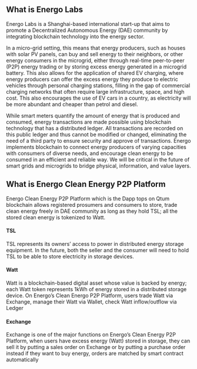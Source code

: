 ## What is Energo Labs

Energo Labs is a Shanghai-based international start-up that aims to promote a Decentralized Autonomous Energy (DAE) community by integrating blockchain technology into the energy sector. 

In a micro-grid setting, this means that energy producers, such as houses with solar PV panels, can buy and sell energy to their neighbors, or other energy consumers in the microgrid, either through real-time peer-to-peer (P2P) energy trading or by storing excess energy generated in a microgrid battery. This also allows for the application of shared EV charging, where energy producers can offer the excess energy they produce to electric vehicles through personal charging stations, filling in the gap of commercial charging networks that often require large infrastructure, space, and high cost. This also encourages the use of EV cars in a country, as electricity will be more abundant and cheaper than petrol and diesel. 

While smart meters quantify the amount of energy that is produced and consumed, energy transactions are made possible using blockchain technology that has a distributed ledger. All transactions are recorded on this public ledger and thus cannot be modified or changed, eliminating the need of a third party to ensure security and approve of transactions. Energo implements blockchain to connect energy producers of varying capacities with consumers of diverse needs, and encourage clean energy to be consumed in an efficient and reliable way. We will be critical in the future of smart grids and microgrids to bridge physical, information, and value layers.


## What is Energo Clean Energy P2P Platform
Energo Clean Energy P2P Platform which is the Dapp tops on Qtum blockchain allows registered prosumers and consumers to store, trade clean energy freely in DAE community as long as they hold TSL; all the stored clean energy is tokenized to Watt. 

#### TSL
TSL represents its owners’ access to power in distributed energy storage equipment. In the future, both the seller and the consumer will need to hold TSL to be able to store electricity in storage devices.

#### Watt
Watt is a blockchain-based digital asset whose value is backed by energy; each Watt token represents 1kWh of energy stored in a distributed storage device.
On Energo’s Clean Energo P2P Platform, users trade Watt via Exchange, manage their Watt via Wallet, check Watt inflow/outflow via Ledger
#### Exchange
Exchange is one of the major functions on Energo’s Clean Energy P2P Platform, when users have excess energy (Watt) stored in storage, they can sell it by putting a sales order on Exchange or by putting a purchase order instead if they want to buy energy, orders are matched by smart contract automatically
